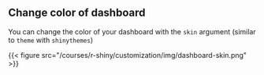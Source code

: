 ## Change color of dashboard

You can change the color of your dashboard with the `skin` argument (similar to `theme` with `shinythemes`)

{{< figure src="/courses/r-shiny/customization/img/dashboard-skin.png" >}}
